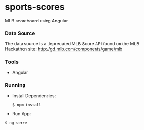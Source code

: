 # sports-scores

MLB scoreboard using Angular

### Data Source
The data source is a deprecated MLB Score API found on the MLB Hackathon site: http://gd.mlb.com/components/game/mlb

 ### Tools
* Angular

 ### Running
* Install Dependencies:
    ```
    $ npm install
    ```
* Run App:
```
$ ng serve

    
